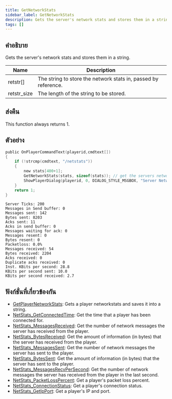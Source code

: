 ```yaml
---
title: GetNetworkStats
sidebar_label: GetNetworkStats
description: Gets the server's network stats and stores them in a string.
tags: []
---
```


## คำอธิบาย

Gets the server's network stats and stores them in a string.

| Name        | Description                                                    |
| ----------- | -------------------------------------------------------------- |
| retstr[]    | The string to store the network stats in, passed by reference. |
| retstr_size | The length of the string to be stored.                         |

## ส่งคืน

This function always returns 1.

## ตัวอย่าง

```c
public OnPlayerCommandText(playerid,cmdtext[])
{
    if (!strcmp(cmdtext, "/netstats"))
    {
        new stats[400+1];
        GetNetworkStats(stats, sizeof(stats)); // get the servers networkstats
        ShowPlayerDialog(playerid, 0, DIALOG_STYLE_MSGBOX, "Server Network Stats", stats, "Close", "");
    }
    return 1;
}
```

```
Server Ticks: 200
Messages in Send buffer: 0
Messages sent: 142
Bytes sent: 8203
Acks sent: 11
Acks in send buffer: 0
Messages waiting for ack: 0
Messages resent: 0
Bytes resent: 0
Packetloss: 0.0%
Messages received: 54
Bytes received: 2204
Acks received: 0
Duplicate acks received: 0
Inst. KBits per second: 28.8
KBits per second sent: 10.0
KBits per second received: 2.7
```

## ฟังก์ชั่นที่เกี่ยวข้องกัน

- [GetPlayerNetworkStats](GetPlayerNetworkStats): Gets a player networkstats and saves it into a string.
- [NetStats_GetConnectedTime](NetStats_GetConnectedTime): Get the time that a player has been connected for.
- [NetStats_MessagesReceived](NetStats_MessagesReceived): Get the number of network messages the server has received from the player.
- [NetStats_BytesReceived](NetStats_BytesReceived): Get the amount of information (in bytes) that the server has received from the player.
- [NetStats_MessagesSent](NetStats_MessagesSent): Get the number of network messages the server has sent to the player.
- [NetStats_BytesSent](NetStats_BytesSent): Get the amount of information (in bytes) that the server has sent to the player.
- [NetStats_MessagesRecvPerSecond](NetStats_MessagesRecvPerSecond): Get the number of network messages the server has received from the player in the last second.
- [NetStats_PacketLossPercent](NetStats_PacketLossPercent): Get a player's packet loss percent.
- [NetStats_ConnectionStatus](NetStats_ConnectionStatus): Get a player's connection status.
- [NetStats_GetIpPort](NetStats_GetIpPort): Get a player's IP and port.
